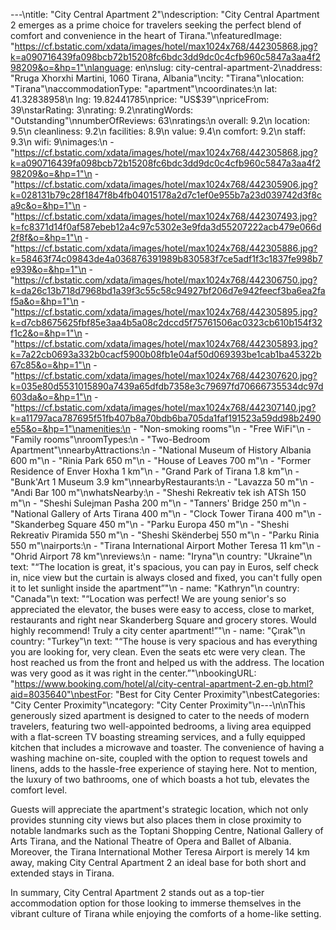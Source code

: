 ---\ntitle: "City Central Apartment 2"\ndescription: "City Central Apartment 2 emerges as a prime choice for travelers seeking the perfect blend of comfort and convenience in the heart of Tirana."\nfeaturedImage: "https://cf.bstatic.com/xdata/images/hotel/max1024x768/442305868.jpg?k=a090716439fa098bcb72b15208fc6bdc3dd9dc0c4cfb960c5847a3aa4f298209&o=&hp=1"\nlanguage: en\nslug: city-central-apartment-2\naddress: "Rruga Xhorxhi Martini, 1060 Tirana, Albania"\ncity: "Tirana"\nlocation: "Tirana"\naccommodationType: "apartment"\ncoordinates:\n  lat: 41.32838958\n  lng: 19.82441785\nprice: "US$39"\npriceFrom: 39\nstarRating: 3\nrating: 9.2\nratingWords: "Outstanding"\nnumberOfReviews: 63\nratings:\n  overall: 9.2\n  location: 9.5\n  cleanliness: 9.2\n  facilities: 8.9\n  value: 9.4\n  comfort: 9.2\n  staff: 9.3\n  wifi: 9\nimages:\n  - "https://cf.bstatic.com/xdata/images/hotel/max1024x768/442305868.jpg?k=a090716439fa098bcb72b15208fc6bdc3dd9dc0c4cfb960c5847a3aa4f298209&o=&hp=1"\n  - "https://cf.bstatic.com/xdata/images/hotel/max1024x768/442305906.jpg?k=028131b79c28f1847f8b4fb04015178a2d7c1ef0e955b7a23d039742d3f8ca9c&o=&hp=1"\n  - "https://cf.bstatic.com/xdata/images/hotel/max1024x768/442307493.jpg?k=fc8371d14f0af587ebeb12a4c97c5302e3e9fda3d55207222acb479e066d2f8f&o=&hp=1"\n  - "https://cf.bstatic.com/xdata/images/hotel/max1024x768/442305886.jpg?k=58463f74c09843de4a036876391989b830583f7ce5adf1f3c1837fe998b7e939&o=&hp=1"\n  - "https://cf.bstatic.com/xdata/images/hotel/max1024x768/442306750.jpg?k=da26c13b718d7968bd1a39f3c55c58c94927bf206d7e942feecf3ba6ea2faf5a&o=&hp=1"\n  - "https://cf.bstatic.com/xdata/images/hotel/max1024x768/442305895.jpg?k=d7cb8675625fbf85e3aa4b5a08c2dccd5f75761506ac0323cb610b154f32f1c2&o=&hp=1"\n  - "https://cf.bstatic.com/xdata/images/hotel/max1024x768/442305893.jpg?k=7a22cb0693a332b0cacf5900b08fb1e04af50d069393be1cab1ba45322b67c85&o=&hp=1"\n  - "https://cf.bstatic.com/xdata/images/hotel/max1024x768/442307620.jpg?k=035e80d5531015890a7439a65dfdb7358e3c79697fd70666735534dc97d603da&o=&hp=1"\n  - "https://cf.bstatic.com/xdata/images/hotel/max1024x768/442307140.jpg?k=a11797aca787695f51fb407b8a70bdb6ba705da1faf191523a59dd98b2490e55&o=&hp=1"\namenities:\n  - "Non-smoking rooms"\n  - "Free WiFi"\n  - "Family rooms"\nroomTypes:\n  - "Two-Bedroom Apartment"\nnearbyAttractions:\n  - "National Museum of History Albania 600 m"\n  - "Rinia Park 650 m"\n  - "House of Leaves 700 m"\n  - "Former Residence of Enver Hoxha 1 km"\n  - "Grand Park of Tirana 1.8 km"\n  - "Bunk'Art 1 Museum 3.9 km"\nnearbyRestaurants:\n  - "Lavazza 50 m"\n  - "Andi̇ Bar 100 m"\nwhatsNearby:\n  - "Sheshi Rekreativ tek ish ATSh 150 m"\n  - "Sheshi Sulejman Pasha 200 m"\n  - "Tanners' Bridge 250 m"\n  - "National Gallery of Arts Tirana 400 m"\n  - "Clock Tower Tirana 400 m"\n  - "Skanderbeg Square 450 m"\n  - "Parku Europa 450 m"\n  - "Sheshi Rekreativ Piramida 550 m"\n  - "Sheshi Skënderbej 550 m"\n  - "Parku Rinia 550 m"\nairports:\n  - "Tirana International Airport Mother Teresa 11 km"\n  - "Ohrid Airport 78 km"\nreviews:\n  - name: "Iryna"\n    country: "Ukraine"\n    text: "“The location is great, it's spacious, you can pay in Euros, self check in, nice view but the curtain is always closed and fixed, you can't fully open it to let sunlight inside the apartment”"\n  - name: "Kathryn"\n    country: "Canada"\n    text: "“Location was perfect! We are young senior's so appreciated the elevator, the buses were easy to access, close to market, restaurants and right near Skanderberg Square and grocery stores. Would highly recommend! Truly a city center apartment!”"\n  - name: "Çırak"\n    country: "Turkey"\n    text: "“The house is very spacious and has everything you are looking for, very clean. Even the seats etc were very clean. The host reached us from the front and helped us with the address. The location was very good as it was right in the center.”"\nbookingURL: "https://www.booking.com/hotel/al/city-central-apartment-2.en-gb.html?aid=8035640"\nbestFor: "Best for City Center Proximity"\nbestCategories: "City Center Proximity"\ncategory: "City Center Proximity"\n---\n\nThis generously sized apartment is designed to cater to the needs of modern travelers, featuring two well-appointed bedrooms, a living area equipped with a flat-screen TV boasting streaming services, and a fully equipped kitchen that includes a microwave and toaster. The convenience of having a washing machine on-site, coupled with the option to request towels and linens, adds to the hassle-free experience of staying here. Not to mention, the luxury of two bathrooms, one of which boasts a hot tub, elevates the comfort level.

Guests will appreciate the apartment's strategic location, which not only provides stunning city views but also places them in close proximity to notable landmarks such as the Toptani Shopping Centre, National Gallery of Arts Tirana, and the National Theatre of Opera and Ballet of Albania. Moreover, the Tirana International Mother Teresa Airport is merely 14 km away, making City Central Apartment 2 an ideal base for both short and extended stays in Tirana.

In summary, City Central Apartment 2 stands out as a top-tier accommodation option for those looking to immerse themselves in the vibrant culture of Tirana while enjoying the comforts of a home-like setting.